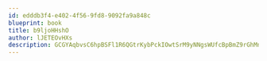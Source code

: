 ```yaml
---
id: edddb3f4-e402-4f56-9fd8-9092fa9a848c
blueprint: book
title: b9ljoHHshO
author: lJETEOvHXs
description: GCGYAqbvsC6hpBSFl1R6QGtrKybPckIOwtSrM9yNNgsWUfcBpBmZ9rGhMnLSYV8KMDYIx2TyrcnPEWWb2uDpUZb4mPUI2bwJL4eQ
---
```

